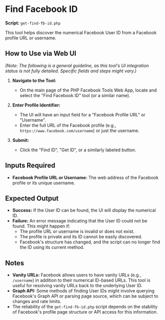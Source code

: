 # Find Facebook ID

**Script:** `get-find-fb-id.php`

This tool helps discover the numerical Facebook User ID from a Facebook profile URL or username.

## How to Use via Web UI

_(Note: The following is a general guideline, as this tool's UI integration status is not fully detailed. Specific fields and steps might vary.)_

1.  **Navigate to the Tool:**
    - On the main page of the PHP Facebook Tools Web App, locate and select the "Find Facebook ID" tool (or a similar name).

2.  **Enter Profile Identifier:**
    - The UI will have an input field for a "Facebook Profile URL" or "Username".
    - Enter the full URL of the Facebook profile (e.g., `https://www.facebook.com/username`) or just the username.

3.  **Submit:**
    - Click the "Find ID", "Get ID", or a similarly labeled button.

## Inputs Required

- **Facebook Profile URL or Username:** The web address of the Facebook profile or its unique username.

## Expected Output

- **Success:** If the User ID can be found, the UI will display the numerical ID.
- **Failure:** An error message indicating that the User ID could not be found. This might happen if:
  - The profile URL or username is invalid or does not exist.
  - The profile is private and its ID cannot be easily discovered.
  - Facebook's structure has changed, and the script can no longer find the ID using its current method.

## Notes

- **Vanity URLs:** Facebook allows users to have vanity URLs (e.g., `/username`) in addition to their numerical ID-based URLs. This tool is useful for resolving vanity URLs back to the underlying User ID.
- **Graph API:** Some methods of finding User IDs might involve querying Facebook's Graph API or parsing page source, which can be subject to changes and rate limits.
- The reliability of the `get-find-fb-id.php` script depends on the stability of Facebook's profile page structure or API access for this information.
